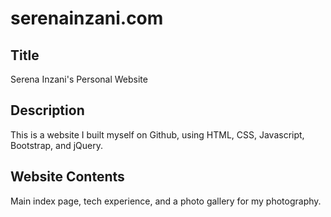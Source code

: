 # serenainzani.com

## Title
Serena Inzani's Personal Website

## Description
This is a website I built myself on Github, using HTML, CSS, Javascript, Bootstrap, and jQuery. 

## Website Contents
Main index page, tech experience, and a photo gallery for my photography.
